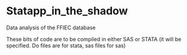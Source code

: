 # Statapp_in_the_shadow
Data analysis of the FFIEC database

These bits of code are to be compiled in either SAS or STATA (it will be specified. Do files are for stata, sas files for sas)
